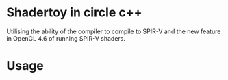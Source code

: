 # Shadertoy in circle c++

Utilising the ability of the compiler to compile to SPIR-V and the new feature in OpenGL 4.6 of running SPIR-V shaders.

# Usage

